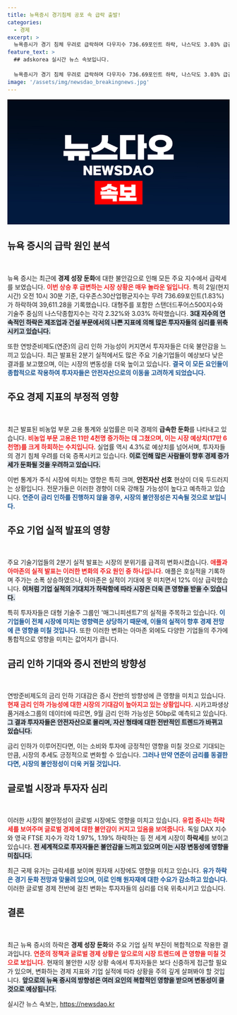 ```yaml
---
title: 뉴욕증시 경기침체 공포 속 급락 출발!
categories:
  - 경제
excerpt: >
  뉴욕증시가 경기 침체 우려로 급락하며 다우지수 736.69포인트 하락, 나스닥도 3.03% 급감했다. 고용 통계 악화와 예상치를 밑도는 기업 실적이 시장 불안을 증폭시키며 안전자산 선호를 부추기고 있다.
feature_text: >
  ## adskorea 실시간 뉴스 속보입니다.

  뉴욕증시가 경기 침체 우려로 급락하며 다우지수 736.69포인트 하락, 나스닥도 3.03% 급감했다. 고용 통계 악화와 예상치를 밑도는 기업 실적이 시장 불안을 증폭시키며 안전자산 선호를 부추기고 있다.
image: '/assets/img/newsdao_breakingnews.jpg'
---
```


<p><img src="/assets/img/newsdao_breakingnews.jpg" alt="adskorea 속보" /></p>

<h2 data-ke-size="size26">뉴욕 증시의 급락 원인 분석</h2>

<p data-ke-size="size16">&nbsp;</p>

<p>뉴욕 증시는 최근에 <strong>경제 성장 둔화</strong>에 대한 불안감으로 인해 모든 주요 지수에서 급락세를 보였습니다. <b><span style="color: #ee2323;">이번 상승 후 급변하는 시장 상황은 매우 놀라운 일입니다.</span></b> 특히 2일(현지시간) 오전 10시 30분 기준, 다우존스30산업평균지수는 무려 736.69포인트(1.83%)가 하락하여 39,611.28을 기록했습니다. 대형주를 포함한 스탠더드푸어스500지수와 기술주 중심의 나스닥종합지수는 각각 2.32%와 3.03% 하락했습니다. <b><span style="background-color: #21538527;">3대 지수의 연속적인 하락은 제조업과 건설 부문에서의 나쁜 지표에 의해 많은 투자자들의 심리를 위축시키고 있습니다.</span></b></p>

<p>또한 연방준비제도(연준)의 금리 인하 가능성이 커지면서 투자자들은 더욱 불안감을 느끼고 있습니다. 최근 발표된 2분기 실적에서도 많은 주요 기술기업들이 예상보다 낮은 결과를 보고했으며, 이는 시장의 변동성을 더욱 높이고 있습니다. <b><span style="color: #1a5490;">결국 이 모든 요인들이 종합적으로 작용하여 투자자들은 안전자산으로의 이동을 고려하게 되었습니다.</span></b></p>

<h2 data-ke-size="size26">주요 경제 지표의 부정적 영향</h2>

<p data-ke-size="size16">&nbsp;</p>

<p>최근 발표된 비농업 부문 고용 통계와 실업률은 미국 경제의 <strong>급속한 둔화</strong>를 나타내고 있습니다. <b><span style="color: #ee2323;">비농업 부문 고용은 11만 4천명 증가하는 데 그쳤으며, 이는 시장 예상치(17만 6천명)를 크게 하회하는 수치입니다.</span></b> 실업률 역시 4.3%로 예상치를 넘어서며, 투자자들의 경기 침체 우려를 더욱 증폭시키고 있습니다. <b><span style="background-color: #21538527;">이로 인해 많은 사람들이 향후 경제 증가세가 둔화될 것을 우려하고 있습니다.</span></b></p>

<p>이번 통계가 주식 시장에 미치는 영향은 특히 크며, <strong>안전자산 선호</strong> 현상이 더욱 두드러지는 상황입니다. 전문가들은 이러한 경향이 더욱 강해질 가능성이 높다고 예측하고 있습니다. <b><span style="color: #1a5490;">연준이 금리 인하를 진행하지 않을 경우, 시장의 불안정성은 지속될 것으로 보입니다.</span></b></p>

<h2 data-ke-size="size26">주요 기업 실적 발표의 영향</h2>

<p data-ke-size="size16">&nbsp;</p>

<p>주요 기술기업들의 2분기 실적 발표는 시장의 분위기를 급격히 변화시켰습니다. <b><span style="color: #ee2323;">애플과 아마존의 실적 발표는 이러한 변화의 주요 원인 중 하나입니다.</span></b> 애플은 호실적을 기록하며 주가는 소폭 상승하였으나, 아마존은 실적이 기대에 못 미치면서 12% 이상 급락했습니다. <b><span style="background-color: #21538527;">이처럼 기업 실적의 기대치가 하락함에 따라 시장은 더욱 큰 영향을 받을 수 있습니다.</span></b></p>

<p>특히 투자자들은 대형 기술주 그룹인 '매그니피센트7'의 실적을 주목하고 있습니다. <b><span style="color: #1a5490;">이 기업들이 전체 시장에 미치는 영향력은 상당하기 때문에, 이들의 실적이 향후 경제 전망에 큰 영향을 미칠 것입니다.</span></b> 또한 이러한 변화는 아마존 외에도 다양한 기업들의 주가에 통합적으로 영향을 미치는 값어치가 큽니다.</p>

<h2 data-ke-size="size26">금리 인하 기대와 증시 전반의 방향성</h2>

<p data-ke-size="size16">&nbsp;</p>

<p>연방준비제도의 금리 인하 기대감은 증시 전반의 방향성에 큰 영향을 미치고 있습니다. <b><span style="color: #ee2323;">현재 금리 인하 가능성에 대한 시장의 기대감이 높아지고 있는 상황입니다.</span></b> 시카고파생상품거래소그룹의 데이터에 따르면, 9월 금리 인하 가능성은 50bp로 예측되고 있습니다. <b><span style="background-color: #21538527;">그 결과 투자자들은 안전자산으로 몰리며, 자산 형태에 대한 전반적인 트렌드가 바뀌고 있습니다.</span></b></p>

<p>금리 인하가 이루어진다면, 이는 소비와 투자에 긍정적인 영향을 미칠 것으로 기대되는 만큼, 시장의 추세도 긍정적으로 변화할 수 있습니다. <b><span style="color: #1a5490;">그러나 만약 연준이 금리를 동결한다면, 시장의 불안정성이 더욱 커질 것입니다.</span></b></p>

<h2 data-ke-size="size26">글로벌 시장과 투자자 심리</h2>

<p data-ke-size="size16">&nbsp;</p>

<p>이러한 시장의 불안정성이 글로벌 시장에도 영향을 미치고 있습니다. <b><span style="color: #ee2323;">유럽 증시는 하락세를 보여주며 글로벌 경제에 대한 불안감이 커지고 있음을 보여줍니다.</span></b> 독일 DAX 지수와 영국 FTSE 지수가 각각 1.97%, 1.19% 하락하는 등 전 세계 시장이 <strong>하락세</strong>를 보이고 있습니다. <b><span style="background-color: #21538527;">전 세계적으로 투자자들은 불안감을 느끼고 있으며 이는 시장 변동성에 영향을 미칩니다.</span></b></p>

<p>최근 국제 유가는 급락세를 보이며 원자재 시장에도 영향을 미치고 있습니다. <b><span style="color: #1a5490;">유가 하락은 경기 둔화 전망과 맞물려 있으며, 이로 인해 원자재에 대한 수요가 감소하고 있습니다.</span></b> 이러한 글로벌 경제 전반에 걸친 변화는 투자자들의 심리를 더욱 위축시키고 있습니다.</p>

<h2 data-ke-size="size26">결론</h2>

<p data-ke-size="size16">&nbsp;</p>

<p>최근 뉴욕 증시의 하락은 <strong>경제 성장 둔화</strong>와 주요 기업 실적 부진이 복합적으로 작용한 결과입니다. <b><span style="color: #ee2323;">연준의 정책과 글로벌 경제 상황은 앞으로의 시장 트렌드에 큰 영향을 미칠 것으로 보입니다.</span></b> 현재의 불안한 시장 상황 속에서 투자자들은 보다 신중하게 접근할 필요가 있으며, 변화하는 경제 지표와 기업 실적에 따라 상황을 주의 깊게 살펴봐야 할 것입니다. <b><span style="background-color: #21538527;">앞으로의 뉴욕 증시의 방향성은 여러 요인의 복합적인 영향을 받으며 변동성이 클 것으로 예상됩니다.</span></b></p>
실시간 뉴스 속보는, <a href="https://newsdao.kr" rel="dofollow">https://newsdao.kr</a>


